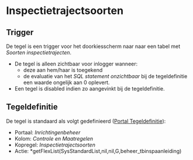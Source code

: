# Inspectietrajectsoorten

## Trigger

De tegel is een trigger voor het doorkiesscherm naar naar een tabel met *Soorten inspectietrajecten*.

* De tegel is alleen zichtbaar voor inlogger wanneer:
  * deze aan hem/haar is toegekend
  * de evaluatie van het *SQL statement onzichtbaar* bij de tegeldefinitie een waarde ongelijk aan 0 oplevert.
* Een tegel is disabled indien zo aangevinkt bij de tegeldefinitie.

## Tegeldefinitie

De tegel is standaard als volgt gedefinieerd ([Portal Tegeldefinitie](/docs/instellen_inrichten/portaldefinitie/portal_tegel.md)):

* Portaal: *Inrichtingenbeheer*
* Kolom: *Controle en Maatregelen*
* Kopregel: *Inspectietrajectsoorten*
* Actie: *getFlexList(SysStandardList,nil,nil,G,beheer_tbinspaanleiding)
